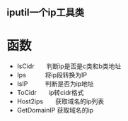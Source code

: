 ﻿iputil一个ip工具类
-------------

 

函数
===

* IsCidr&nbsp; &nbsp;&nbsp;&nbsp;&nbsp;    判断ip是否是c类和b类地址
* Ips&nbsp; &nbsp;&nbsp;&nbsp;&nbsp;&nbsp;&nbsp;&nbsp;&nbsp;        将ip段转换为IP  
* IsIP&nbsp; &nbsp;&nbsp;&nbsp;&nbsp;&nbsp;&nbsp;&nbsp; 判断是否为ip地址
* ToCidr&nbsp; &nbsp;&nbsp;&nbsp; &nbsp;ip转cidr格式
* Host2ips &nbsp;&nbsp;&nbsp; &nbsp; 获取域名的ip列表
* GetDomainIP 获取域名的ip
